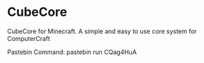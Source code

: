 # CubeCore
CubeCore for Minecraft. A simple and easy to use core system for ComputerCraft

Pastebin Command: pastebin run CQag4HuA

